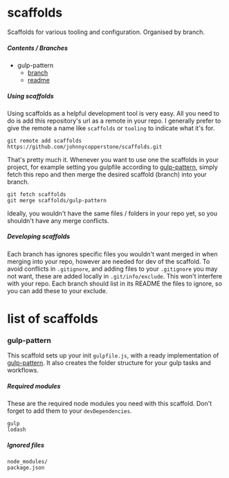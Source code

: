 # scaffolds

Scaffolds for various tooling and configuration. Organised by branch.

##### Contents / Branches

- gulp-pattern
    - [branch](https://github.com/johnnycopperstone/scaffolds/tree/gulp-pattern)
    - [readme](#scaffold:-gulp-pattern)

##### Using scaffolds

Using scaffolds as a helpful development tool is very easy. All you need to do is add this repository's url as a remote in your repo. I generally prefer to give the remote a name like `scaffolds` or `tooling` to indicate what it's for.

    git remote add scaffolds https://github.com/johnnycopperstone/scaffolds.git

That's pretty much it. Whenever you want to use one the scaffolds in your project, for example setting you gulpfile according to [gulp-pattern](https://github.com/snslss/gulp-pattern), simply fetch this repo and then merge the desired scaffold (branch) into your branch.

    git fetch scaffolds
    git merge scaffolds/gulp-pattern

Ideally, you wouldn't have the same files / folders in your repo yet, so you shouldn't have any merge conflicts.

##### Developing scaffolds

Each branch has ignores specific files you wouldn't want merged in when merging into your repo, however are needed for dev of the scaffold. To avoid conflicts in `.gitignore`, and adding files to your `.gitignore` you may not want, these are added locally in `.git/info/exclude`. This won't interfere with your repo. Each branch should list in its README the files to ignore, so you can add these to your exclude.

# list of scaffolds

### gulp-pattern

This scaffold sets up your init `gulpfile.js`, with a ready implementation
of [gulp-pattern](https://github.com/snslss/gulp-pattern). It also creates the folder structure for your gulp tasks and workflows.

##### Required modules

These are the required node modules you need with this scaffold. Don't forget to add them to your `devDependencies`.

    gulp
    lodash

##### Ignored files

    node_modules/
    package.json
